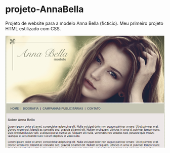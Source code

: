 # projeto-AnnaBella
Projeto de website para a modelo Anna Bella (fictício). Meu primeiro projeto HTML estilizado com CSS.

<img src = "Capturar.png">
